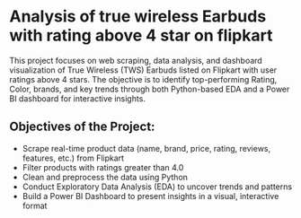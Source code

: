 # Analysis of true wireless Earbuds with rating above 4 star on flipkart

This project focuses on web scraping, data analysis, and dashboard visualization of True Wireless (TWS) Earbuds listed on Flipkart with user ratings above 4 stars. The objective is to identify top-performing Rating, Color, brands, and key trends through both Python-based EDA and a Power BI dashboard for interactive insights.

## Objectives of the Project:
* Scrape real-time product data (name, brand, price, rating, reviews, features, etc.) from Flipkart
* Filter products with ratings greater than 4.0
* Clean and preprocess the data using Python
* Conduct Exploratory Data Analysis (EDA) to uncover trends and patterns
* Build a Power BI Dashboard to present insights in a visual, interactive format


